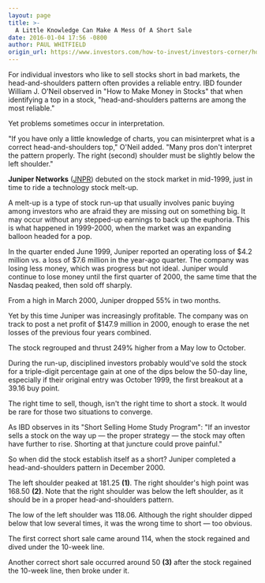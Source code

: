 ```yaml
---
layout: page
title: >-
  A Little Knowledge Can Make A Mess Of A Short Sale
date: 2016-01-04 17:56 -0800
author: PAUL WHITFIELD
origin_url: https://www.investors.com/how-to-invest/investors-corner/how-to-short-stocks
---
```





For individual investors who like to sell stocks short in bad markets, the head-and-shoulders pattern often provides a reliable entry. IBD founder William J. O'Neil observed in "How to Make Money in Stocks" that when identifying a top in a stock, "head-and-shoulders patterns are among the most reliable."


Yet problems sometimes occur in interpretation.


"If you have only a little knowledge of charts, you can misinterpret what is a correct head-and-shoulders top," O'Neil added. "Many pros don't interpret the pattern properly. The right (second) shoulder must be slightly below the left shoulder."


**Juniper Networks** ([JNPR](https://research.investors.com/quote.aspx?symbol=JNPR)) debuted on the stock market in mid-1999, just in time to ride a technology stock melt-up.


A melt-up is a type of stock run-up that usually involves panic buying among investors who are afraid they are missing out on something big. It may occur without any stepped-up earnings to back up the euphoria. This is what happened in 1999-2000, when the market was an expanding balloon headed for a pop.


In the quarter ended June 1999, Juniper reported an operating loss of \$4.2 million vs. a loss of \$7.6 million in the year-ago quarter. The company was losing less money, which was progress but not ideal. Juniper would continue to lose money until the first quarter of 2000, the same time that the Nasdaq peaked, then sold off sharply.


From a high in March 2000, Juniper dropped 55% in two months.


Yet by this time Juniper was increasingly profitable. The company was on track to post a net profit of \$147.9 million in 2000, enough to erase the net losses of the previous four years combined.


The stock regrouped and thrust 249% higher from a May low to October.


During the run-up, disciplined investors probably would've sold the stock for a triple-digit percentage gain at one of the dips below the 50-day line, especially if their original entry was October 1999, the first breakout at a 39.16 buy point.


The right time to sell, though, isn't the right time to short a stock. It would be rare for those two situations to converge.


As IBD observes in its "Short Selling Home Study Program": "If an investor sells a stock on the way up — the proper strategy — the stock may often have further to rise. Shorting at that juncture could prove painful."


So when did the stock establish itself as a short? Juniper completed a head-and-shoulders pattern in December 2000.


The left shoulder peaked at 181.25 **(1)**. The right shoulder's high point was 168.50 **(2)**. Note that the right shoulder was below the left shoulder, as it should be in a proper head-and-shoulders pattern.


The low of the left shoulder was 118.06. Although the right shoulder dipped below that low several times, it was the wrong time to short — too obvious.


The first correct short sale came around 114, when the stock regained and dived under the 10-week line.


Another correct short sale occurred around 50 **(3)** after the stock regained the 10-week line, then broke under it.




